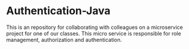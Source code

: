 # Authentication-Java
This is an repository for collaborating with colleagues on a microservice project for one of our classes. This micro service is responsible for role management, authorization and authentication.
